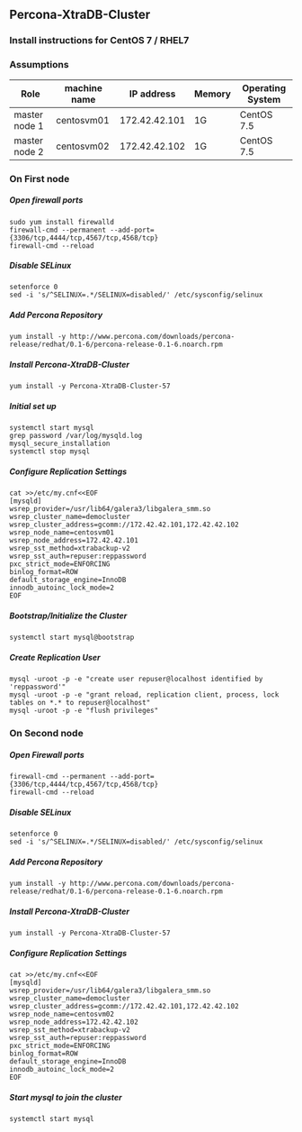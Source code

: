 ## Percona-XtraDB-Cluster
### Install instructions for CentOS 7 / RHEL7

### Assumptions
|Role|machine name|IP address|Memory|Operating System|
|-|-|-|-|-|
|master node 1|centosvm01|172.42.42.101|1G|CentOS 7.5|
|master node 2|centosvm02|172.42.42.102|1G|CentOS 7.5|

### On First node
##### Open firewall ports
```
sudo yum install firewalld
firewall-cmd --permanent --add-port={3306/tcp,4444/tcp,4567/tcp,4568/tcp}
firewall-cmd --reload
```
##### Disable SELinux
```
setenforce 0
sed -i 's/^SELINUX=.*/SELINUX=disabled/' /etc/sysconfig/selinux
```
##### Add Percona Repository
```
yum install -y http://www.percona.com/downloads/percona-release/redhat/0.1-6/percona-release-0.1-6.noarch.rpm
```
##### Install Percona-XtraDB-Cluster
```
yum install -y Percona-XtraDB-Cluster-57
```
##### Initial set up
```
systemctl start mysql
grep password /var/log/mysqld.log
mysql_secure_installation
systemctl stop mysql
```
##### Configure Replication Settings
```
cat >>/etc/my.cnf<<EOF
[mysqld]
wsrep_provider=/usr/lib64/galera3/libgalera_smm.so
wsrep_cluster_name=democluster
wsrep_cluster_address=gcomm://172.42.42.101,172.42.42.102
wsrep_node_name=centosvm01
wsrep_node_address=172.42.42.101
wsrep_sst_method=xtrabackup-v2
wsrep_sst_auth=repuser:reppassword
pxc_strict_mode=ENFORCING
binlog_format=ROW
default_storage_engine=InnoDB
innodb_autoinc_lock_mode=2
EOF
```
##### Bootstrap/Initialize the Cluster
```
systemctl start mysql@bootstrap
```
##### Create Replication User
```
mysql -uroot -p -e "create user repuser@localhost identified by 'reppassword'"
mysql -uroot -p -e "grant reload, replication client, process, lock tables on *.* to repuser@localhost"
mysql -uroot -p -e "flush privileges"
```

### On Second node
##### Open Firewall ports
```
firewall-cmd --permanent --add-port={3306/tcp,4444/tcp,4567/tcp,4568/tcp}
firewall-cmd --reload
```
##### Disable SELinux
```
setenforce 0
sed -i 's/^SELINUX=.*/SELINUX=disabled/' /etc/sysconfig/selinux
```
##### Add Percona Repository
```
yum install -y http://www.percona.com/downloads/percona-release/redhat/0.1-6/percona-release-0.1-6.noarch.rpm
```
##### Install Percona-XtraDB-Cluster
```
yum install -y Percona-XtraDB-Cluster-57
```
##### Configure Replication Settings
```
cat >>/etc/my.cnf<<EOF
[mysqld]
wsrep_provider=/usr/lib64/galera3/libgalera_smm.so
wsrep_cluster_name=democluster
wsrep_cluster_address=gcomm://172.42.42.101,172.42.42.102
wsrep_node_name=centosvm02
wsrep_node_address=172.42.42.102
wsrep_sst_method=xtrabackup-v2
wsrep_sst_auth=repuser:reppassword
pxc_strict_mode=ENFORCING
binlog_format=ROW
default_storage_engine=InnoDB
innodb_autoinc_lock_mode=2
EOF
```
##### Start mysql to join the cluster
```
systemctl start mysql
```
